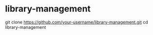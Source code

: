 # library-management
git clone https://github.com/your-username/library-management.git
cd library-management
